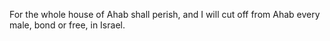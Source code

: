 For the whole house of Ahab shall perish, and I will cut off from Ahab every male, bond or free, in Israel.
